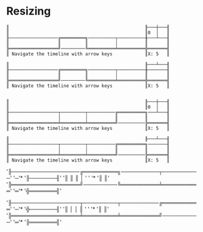 # Resizing

```
║                                                  ╟───┼───╢
║                                                  ║0  │   ║ 
╟──────────────────╔═════════╗──────────┬──────────╫───┴───╢
║                  ║         ║          │          ║       ║
╠══════════════════╝─────────╚══════════╧══════════╬═══════╣
║ Navigate the timeline with arrow keys            ║X: 5   ║

║                                                  ╟───┴───╢
╟──────────────────╔═════════╗──────────┬──────────╫───────╢
║                  ║         ║          │          ║       ║
╠══════════════════╝─────────╚══════════╧══════════╬═══════╣
║ Navigate the timeline with arrow keys            ║X: 5   ║


║                                                  ╟───┼───╢
║                                                  ║0  │   ║
╟──────────────────┬─────────┬──────────╔══════════╗───┴───╢
║                  │         │          ║          ║       ║
╠══════════════════╧═════════╧══════════╝──────────╠═══════╣
║ Navigate the timeline with arrow keys            ║X: 5   ║

║                                                  ╟───┴───╢
╟──────────────────┬─────────┬──────────╔══════════╗───────╢
║                  │         │          ║          ║       ║
╠══════════════════╧═════════╧══════════╝──────────╠═══════╣
║ Navigate the timeline with arrow keys            ║X: 5   ║
```
'╟──────────────────╔═════════╗──────────┬──────────' '─'* '╟───────╢' 
'║                  ║         ║          │          ' ' '* '║       ║'
'╠══════════════════╝─────────╚══════════╧══════════' '═'* '╬═══════╣'

'╟──────────────────┬─────────┬──────────╔══════════' '─'* '╬───────╢' 
'║                  │         │          ║          ' ' '* '║       ║'
'╠══════════════════╧═════════╧══════════╝──────────' '═'* '╠═══════╣'